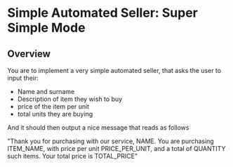 # Simple Automated Seller: Super Simple Mode

## Overview

You are to implement a very simple automated seller, that asks the user to input their:
- Name and surname
- Description of item they wish to buy
- price of the item per unit
- total units they are buying

And it should then output a nice message that reads as follows

"Thank you for purchasing with our service, NAME. You are purchasing ITEM_NAME, with price per unit PRICE_PER_UNIT, and a total of QUANTITY such items. Your total price is TOTAL_PRICE"